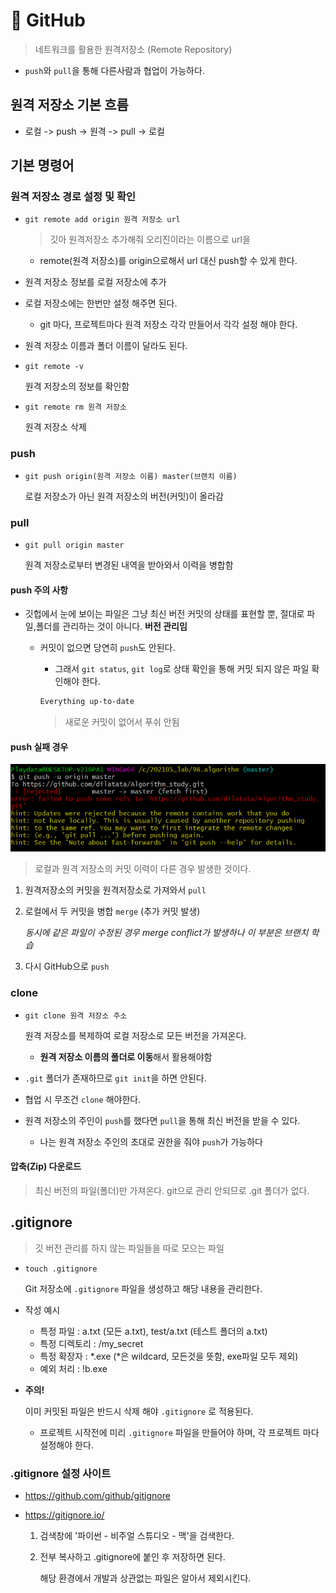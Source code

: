 # 📗 GitHub

> 네트워크를 활용한 원격저장소 (Remote Repository)

- `push`와 `pull`을 통해 다른사람과 협업이 가능하다.



## 원격 저장소 기본 흐름

- 로컬 -> push -> 원격 -> pull -> 로컬



## 기본 명령어



### 원격 저장소 경로 설정 및 확인

- `git remote add origin 원격 저장소 url`

  > 깃아 원격저장소 추가해줘 오리진이라는 이름으로 url을

  - remote(원격 저장소)를 origin으로해서 url 대신 push할 수 있게 한다.

- 원격 저장소 정보를 로컬 저장소에 추가
- 로컬 저장소에는 한번만 설정 해주면 된다.
  - git 마다, 프로젝트마다 원격 저장소 각각 만들어서 각각 설정 해야 한다.
- 원격 저장소 이름과 폴더 이름이 달라도 된다.

- `git remote -v`

  원격 저장소의 정보를 확인함

- `git remote rm 원격 저장소`

  원격 저장소 삭제



### push

- `git push origin(원격 저장소 이름) master(브랜치 이름)`

  로컬 저장소가 아닌 원격 저장소의 버전(커밋)이 올라감




### pull

- `git pull origin master`

  원격 저장소로부터 변경된 내역을 받아와서 이력을 병합함



#### push 주의 사항

- 깃헙에서 눈에 보이는 파일은 그냥 최신 버전 커밋의 상태를 표현할 뿐, 절대로 파일,폴더를 관리하는 것이 아니다. **버전 관리임**

  - 커밋이 없으면 당연히 `push`도 안된다.

    - 그래서 `git status`, `git log`로 상태 확인을 통해 커밋 되지 않은 파일 확인해야 한다.

    ```bash
    Everything up-to-date
    ```

    >  새로운 커밋이 없어서 푸쉬 안됨



#### push 실패 경우

![git push error](GitHub.assets/git_push_error.png)

> 로컬과 원격 저장소의 커밋 이력이 다른 경우 발생한 것이다.



1. 원격저장소의 커밋을 원격저장소로 가져와서 `pull` 

2. 로컬에서 두 커밋을 병합 `merge` (추가 커밋 발생)

   *동시에 같은 파일이 수정된 경우 merge conflict가 발생하나 이 부분은 브랜치 학습*

3. 다시 GitHub으로 `push`



### clone

- `git clone 원격 저장소 주소`

  원격 저장소를 복제하여 로컬 저장소로 모든 버전을 가져온다.

  - **원격 저장소 이름의 폴더로 이동**해서 활용해야함

- `.git` 폴더가 존재하므로 `git init`을 하면 안된다.

- 협업 시 무조건 `clone` 해야한다.

- 원격 저장소의 주인이 `push`를 했다면 `pull`을 통해 최신 버전을 받을 수 있다.

  - 나는 원격 저장소 주인의 초대로 권한을 줘야 `push`가 가능하다



#### 압축(Zip) 다운로드

> 최신 버전의 파일(폴더)만 가져온다. git으로 관리 안되므로 .git 폴더가 없다.



## .gitignore

> 깃 버전 관리를 하지 않는 파일들을 따로 모으는 파일

- `touch .gitignore`

  Git 저장소에 `.gitignore` 파일을 생성하고 해당 내용을 관리한다.

- 작성 예시

  - 특정 파일 : a.txt (모든 a.txt), test/a.txt (테스트 폴더의 a.txt)
  - 특정 디렉토리 : /my_secret
  - 특정 확장자 : *.exe (\*은 wildcard, 모든것을 뜻함, exe파일 모두 제외)
  - 예외 처리 : !b.exe

- **주의!** 

  이미 커밋된 파일은 반드시 삭제 해야 `.gitignore` 로 적용된다.

  - 프로젝트 시작전에 미리 `.gitignore` 파일을 만들어야 하며, 각 프로젝트 마다 설정해야 한다.



### .gitignore 설정 사이트

- https://github.com/github/gitignore

- https://gitignore.io/

  1. 검색창에 '파이썬 - 비주얼 스튜디오 - 맥'을 검색한다.

  2. 전부 복사하고 .gitignore에 붙인 후 저장하면 된다.

     해당 환경에서 개발과 상관없는 파일은 알아서 제외시킨다.